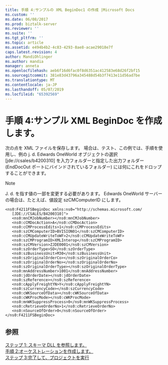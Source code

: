 ```yaml
---
title: 手順 4:サンプルの XML BeginDoc1 の作成 |Microsoft Docs
ms.custom: ''
ms.date: 06/08/2017
ms.prod: biztalk-server
ms.reviewer: ''
ms.suite: ''
ms.tgt_pltfrm: ''
ms.topic: article
ms.assetid: e494b4b2-4c83-4293-8ae8-acae29018e7f
caps.latest.revision: 4
author: MandiOhlinger
ms.author: mandia
manager: anneta
ms.openlocfilehash: aeb6f16d6fac0f8d6351ac412583e68d26f2bf15
ms.sourcegitcommit: 381e83d43796a345488d54b3f7413e11d56ad7be
ms.translationtype: MT
ms.contentlocale: ja-JP
ms.lasthandoff: 05/07/2019
ms.locfileid: "65392569"
---
```

# <a name="step-4-create-a-sample-xml-begindoc"></a>手順 4:サンプル XML BeginDoc を作成します。
次の点を XML ファイルを保存します。 場合は、テスト、この例では、手順を使用し、例の j. d. Edwards OneWorld オブジェクトの選択 [jde://csales/b4200310] を入力フォルダーと指定した出力フォルダー (EndDocOut ポートにバインドされているフォルダー) には何にこれをドロップすることができます。  
  
> [!NOTE]
>  J. d. を指す値の一部を変更する必要があります。 Edwards OneWorld サーバーの場合は、たとえば、値設定 szCMComputerID にします。  
  
```  
<ns0:F4211FSBeginDoc xmlns:ns0="http://schemas.microsoft.com/  
   [JDE://CSALES/B4200310]">  
   <ns0:mnCMJobNumber></ns0:mnCMJobNumber>  
   <ns0:cCMDocAction>A</ns0:cCMDocAction>  
   <ns0:cCMProcessEdits>1</ns0:cCMProcessEdits>  
   <ns0:szCMComputerID>BVISION01</ns0:szCMComputerID>  
   <ns0:cCMUpdateWriteToWF>2</ns0:cCMUpdateWriteToWF>  
   <ns0:szCMProgramID>XMLInterop</ns0:szCMProgramID>  
   <ns0:szCMVersion>ZJDE0001</ns0:szCMVersion>  
   <ns0:szOrderType>SO</ns0:szOrderType>  
   <ns0:szBusinessUnit>M30</ns0:szBusinessUnit>  
   <ns0:szOriginalOrderCo></ns0:szOriginalOrderCo>  
   <ns0:szOriginalOrderNo></ns0:szOriginalOrderNo>  
   <ns0:szOriginalOrderType></ns0:szOriginalOrderType>  
   <ns0:mnAddressNumber>1001</ns0:mnAddressNumber>  
   <ns0:jdOrderDate></ns0:jdOrderDate>  
   <ns0:szReference></ns0:szReference>  
   <ns0:cApplyFreightYN>Y</ns0:cApplyFreightYN>  
   <ns0:szCurrencyCode></ns0:szCurrencyCode>  
   <ns0:cWKSourceOfData></ns0:cWKSourceOfData>  
   <ns0:cWKProcMode></ns0:cWKProcMode>  
   <ns0:mnWKSuppressProcess>0</ns0:mnWKSuppressProcess>  
   <ns0:cRetrieveOrderNo>1</ns0:cRetrieveOrderNo>  
   <ns0:nSourceOfOrder>0</ns0:nSourceOfOrder>  
</ns0:F4211FSBeginDoc>  
```  
  
## <a name="see-also"></a>参照  
 [ステップ 1: スキーマ DLL を参照します。](../core/step-1-reference-the-schema-dll2.md)   
 [手順 2:オーケストレーションを作成します。](../core/step-2-create-the-orchestration1.md)   
 [ステップ 3:完了して、プロジェクトを実行](../core/step-3-complete-and-run-the-project2.md)